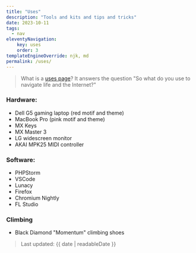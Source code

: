 ```yaml
---
title: "Uses"
description: "Tools and kits and tips and tricks"
date: 2023-10-11
tags:
  - nav
eleventyNavigation:
    key: uses
    order: 3
templateEngineOverride: njk, md
permalink: /uses/
---
```

> What is a [uses page](https://wesbos.com/uses)? It answers the question "So what do you use to navigate life and the Internet?"

### Hardware:

- Dell G5 gaming laptop (red motif and theme)
- MacBook Pro (pink motif and theme)
- MX Keys
- MX Master 3
- LG widescreen monitor
- AKAI MPK25 MIDI controller

### Software:
- PHPStorm
- VSCode
- Lunacy
- Firefox
- Chromium Nightly
- FL Studio

### Climbing

- Black Diamond "Momentum" climbing shoes

> Last updated: {{ date | readableDate }}
